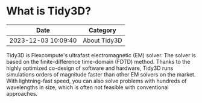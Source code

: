 # What is Tidy3D?

| Date       | Category    |
|------------|-------------|
| 2023-12-03 10:09:40 | About Tidy3D |


Tidy3D is Flexcompute's ultrafast electromagnetic (EM) solver. The solver is based on the finite-difference time-domain (FDTD) method. Thanks to the highly optimized co-design of software and hardware, Tidy3D runs simulations orders of magnitude faster than other EM solvers on the market. With lightning-fast speed, you can also solve problems with hundreds of wavelengths in size, which is often not feasible with conventional approaches.
